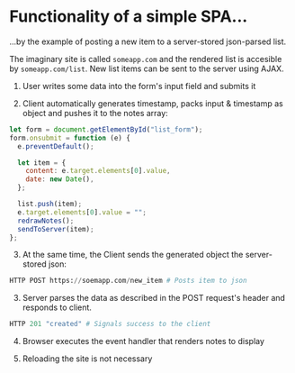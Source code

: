 # Functionality of a simple SPA...

...by the example of posting a new item to a server-stored json-parsed list.

The imaginary site is called `someapp.com` and the rendered list is accesible by `someapp.com/list`. New list items can be sent to the server using AJAX.

1. User writes some data into the form's input field and submits it

2. Client automatically generates timestamp, packs input & timestamp as object and pushes it to the notes array:

```js
let form = document.getElementById("list_form");
form.onsubmit = function (e) {
  e.preventDefault();

  let item = {
    content: e.target.elements[0].value,
    date: new Date(),
  };

  list.push(item);
  e.target.elements[0].value = "";
  redrawNotes();
  sendToServer(item);
};
```

3. At the same time, the Client sends the generated object the server-stored json:

```py
HTTP POST https://soemapp.com/new_item # Posts item to json
```

3. Server parses the data as described in the POST request's header and responds to client.

```py
HTTP 201 "created" # Signals success to the client
```

4. Browser executes the event handler that renders notes to display

5. Reloading the site is not necessary
